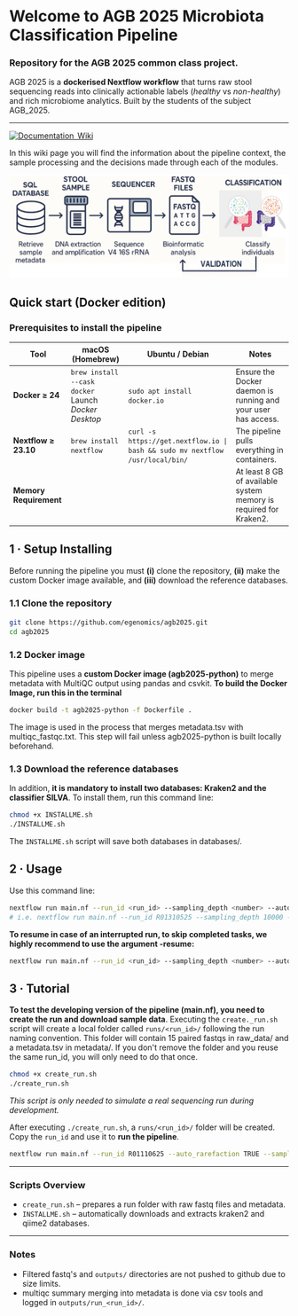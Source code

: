 # Welcome to **AGB 2025 Microbiota Classification Pipeline**

### Repository for the AGB 2025 common class project.
AGB 2025 is a **dockerised Nextflow workflow** that turns raw stool sequencing reads into clinically actionable labels (*healthy* vs *non-healthy*) and rich microbiome analytics. Built by the students of the subject AGB_2025. 

---

[![Documentation  Wiki](https://img.shields.io/static/v1?label=Documentation&message=Wiki&labelColor=black&color=blue&logo=github&logoColor=white)](https://github.com/egenomics/agb2025/wiki)

In this wiki page you will find the information about the pipeline context, the sample processing and the decisions made through each of the modules.

![IMG1.png](https://github.com/egenomics/agb2025/blob/main/img/IMG1.png)
## Quick start (Docker edition)

### Prerequisites to install the pipeline

| Tool                   | macOS (Homebrew)                                                            | Ubuntu / Debian                                                           | Notes                                                         |
|------------------------|-----------------------------------------------------------------------------|---------------------------------------------------------------------------|---------------------------------------------------------------|
| **Docker ≥ 24**        | `brew install --cask docker`<br/>Launch *Docker Desktop*                     | `sudo apt install docker.io`                                              | Ensure the Docker daemon is running and your user has access. |
| **Nextflow ≥ 23.10**   | `brew install nextflow`                                                     | `curl -s https://get.nextflow.io \| bash && sudo mv nextflow /usr/local/bin/` | The pipeline pulls everything in containers.                |
| **Memory Requirement** |                                                                             |                                                                           | At least 8 GB of available system memory is required for Kraken2. |

## 1 · Setup Installing

Before running the pipeline you must **(i)** clone the repository, **(ii)** make the custom Docker image available, and **(iii)** download the reference databases. 

### 1.1 Clone the repository
```bash
git clone https://github.com/egenomics/agb2025.git
cd agb2025 
```
### 1.2 Docker image
This pipeline uses a **custom Docker image (agb2025-python)** to merge metadata with MultiQC output using pandas and csvkit. **To build the Docker Image, run this in the terminal**

```bash
docker build -t agb2025-python -f Dockerfile .
```

The image is used in the process that merges metadata.tsv with multiqc_fastqc.txt. This step will fail unless agb2025-python is built locally beforehand.

### 1.3 Download the reference databases
In addition, **it is mandatory to install two databases: Kraken2 and the classifier SILVA**. To install them, run this command line:

```bash
chmod +x INSTALLME.sh
./INSTALLME.sh
```

The `INSTALLME.sh` script will save both databases in databases/.

## 2 · Usage

Use this command line:

```bash
nextflow run main.nf --run_id <run_id> --sampling_depth <number> --auto_rarefaction TRUE -profile docker
# i.e. nextflow run main.nf --run_id R01310525 --sampling_depth 10000 --auto_rarefaction TRUE -profile docker
```

**To resume in case of an interrupted run, to skip completed tasks, we highly recommend to use the argument -resume:**

```bash
nextflow run main.nf --run_id <run_id> --sampling_depth <number> --auto_rarefaction TRUE -profile docker -resume
```

## 3 · Tutorial

**To test the developing version of the pipeline (main.nf), you need to create the run and download sample data**. Executing the `create._run.sh` script will create a local folder called `runs/<run_id>/` following the run naming convention. This folder will contain 15 paired fastqs in raw_data/ and a metadata.tsv in metadata/. If you don't remove the folder and you reuse the same run_id, you will only need to do that once.

```bash
chmod +x create_run.sh
./create_run.sh
```

*This script is only needed to simulate a real sequencing run during development.*

After executing `./create_run.sh`, a `runs/<run_id>/` folder will be created. Copy the `run_id` and use it to **run the pipeline**.

```bash
nextflow run main.nf --run_id R01110625 --auto_rarefaction TRUE --sampling_depth 10000 -profile docker -resume
```


---

### Scripts Overview
- `create_run.sh` – prepares a run folder with raw fastq files and metadata.
- `INSTALLME.sh` – automatically downloads and extracts kraken2 and qiime2 databases.


---

### Notes

- Filtered fastq's and `outputs/` directories are not pushed to github due to size limits.
- multiqc summary merging into metadata is done via csv tools and logged in `outputs/run_<run_id>/`.
